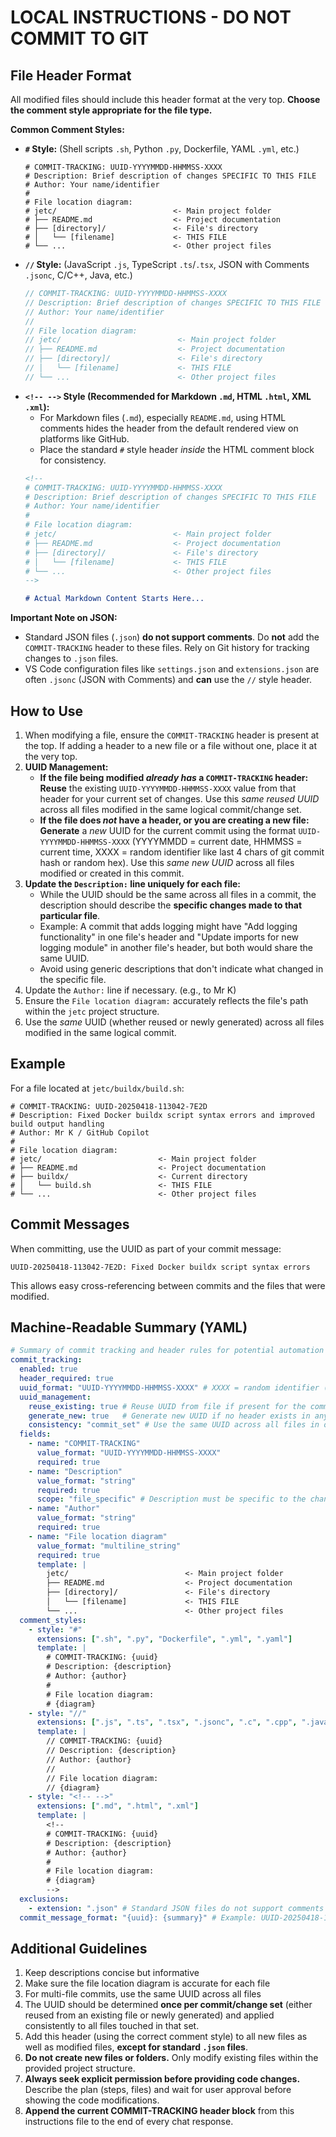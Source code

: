 <!--
# COMMIT-TRACKING: UUID-20240729-101500-B4E1
# Description: Add machine-readable YAML summary of instructions
# Author: Mr K / GitHub Copilot
#
# File location diagram:
# jetc/                          <- Main project folder
# ├── README.md                  <- Project documentation
# ├── .github/                   <- GitHub directory
# │   └── copilot-instructions.md<- THIS FILE
# └── ...                        <- Other project files
-->

# LOCAL INSTRUCTIONS - DO NOT COMMIT TO GIT

## File Header Format

All modified files should include this header format at the very top. **Choose the comment style appropriate for the file type.**

**Common Comment Styles:**

*   **`#` Style:** (Shell scripts `.sh`, Python `.py`, Dockerfile, YAML `.yml`, etc.)
    ```
    # COMMIT-TRACKING: UUID-YYYYMMDD-HHMMSS-XXXX
    # Description: Brief description of changes SPECIFIC TO THIS FILE
    # Author: Your name/identifier
    #
    # File location diagram:
    # jetc/                          <- Main project folder
    # ├── README.md                  <- Project documentation
    # ├── [directory]/               <- File's directory
    # │   └── [filename]             <- THIS FILE
    # └── ...                        <- Other project files
    ```
*   **`//` Style:** (JavaScript `.js`, TypeScript `.ts`/`.tsx`, JSON with Comments `.jsonc`, C/C++, Java, etc.)
    ```javascript
    // COMMIT-TRACKING: UUID-YYYYMMDD-HHMMSS-XXXX
    // Description: Brief description of changes SPECIFIC TO THIS FILE
    // Author: Your name/identifier
    //
    // File location diagram:
    // jetc/                          <- Main project folder
    // ├── README.md                  <- Project documentation
    // ├── [directory]/               <- File's directory
    // │   └── [filename]             <- THIS FILE
    // └── ...                        <- Other project files
    ```
*   **`<!-- -->` Style (Recommended for Markdown `.md`, HTML `.html`, XML `.xml`):**
    *   For Markdown files (`.md`), especially `README.md`, using HTML comments hides the header from the default rendered view on platforms like GitHub.
    *   Place the standard `#` style header *inside* the HTML comment block for consistency.
    ```markdown
    <!--
    # COMMIT-TRACKING: UUID-YYYYMMDD-HHMMSS-XXXX
    # Description: Brief description of changes SPECIFIC TO THIS FILE
    # Author: Your name/identifier
    #
    # File location diagram:
    # jetc/                          <- Main project folder
    # ├── README.md                  <- Project documentation
    # ├── [directory]/               <- File's directory
    # │   └── [filename]             <- THIS FILE
    # └── ...                        <- Other project files
    -->

    # Actual Markdown Content Starts Here...
    ```

**Important Note on JSON:**

*   Standard JSON files (`.json`) **do not support comments**. Do **not** add the `COMMIT-TRACKING` header to these files. Rely on Git history for tracking changes to `.json` files.
*   VS Code configuration files like `settings.json` and `extensions.json` are often `.jsonc` (JSON with Comments) and **can** use the `//` style header.

## How to Use

1.  When modifying a file, ensure the `COMMIT-TRACKING` header is present at the top. If adding a header to a new file or a file without one, place it at the very top.
2.  **UUID Management:**
    *   **If the file being modified *already has* a `COMMIT-TRACKING` header:** **Reuse** the existing `UUID-YYYYMMDD-HHMMSS-XXXX` value from that header for your current set of changes. Use this *same reused UUID* across all files modified in the same logical commit/change set.
    *   **If the file does *not* have a header, or you are creating a new file:** **Generate** a *new* UUID for the current commit using the format `UUID-YYYYMMDD-HHMMSS-XXXX` (YYYYMMDD = current date, HHMMSS = current time, XXXX = random identifier like last 4 chars of git commit hash or random hex). Use this *same new UUID* across all files modified or created in this commit.
3.  **Update the `Description:` line uniquely for each file:**
    *   While the UUID should be the same across all files in a commit, the description should describe the **specific changes made to that particular file**.
    *   Example: A commit that adds logging might have "Add logging functionality" in one file's header and "Update imports for new logging module" in another file's header, but both would share the same UUID.
    *   Avoid using generic descriptions that don't indicate what changed in the specific file.
4.  Update the `Author:` line if necessary. (e.g., to Mr K)
5.  Ensure the `File location diagram:` accurately reflects the file's path within the `jetc` project structure.
6.  Use the *same* UUID (whether reused or newly generated) across all files modified in the same logical commit.

## Example

For a file located at `jetc/buildx/build.sh`:

```
# COMMIT-TRACKING: UUID-20250418-113042-7E2D
# Description: Fixed Docker buildx script syntax errors and improved build output handling
# Author: Mr K / GitHub Copilot
#
# File location diagram:
# jetc/                          <- Main project folder
# ├── README.md                  <- Project documentation
# ├── buildx/                    <- Current directory
# │   └── build.sh               <- THIS FILE
# └── ...                        <- Other project files
```

## Commit Messages

When committing, use the UUID as part of your commit message:

```
UUID-20250418-113042-7E2D: Fixed Docker buildx script syntax errors
```

This allows easy cross-referencing between commits and the files that were modified.

## Machine-Readable Summary (YAML)

```yaml
# Summary of commit tracking and header rules for potential automation
commit_tracking:
  enabled: true
  header_required: true
  uuid_format: "UUID-YYYYMMDD-HHMMSS-XXXX" # XXXX = random identifier (e.g., hex)
  uuid_management:
    reuse_existing: true # Reuse UUID from file if present for the commit set
    generate_new: true   # Generate new UUID if no header exists in any modified file for the commit set
    consistency: "commit_set" # Use the same UUID across all files in one commit/change set
  fields:
    - name: "COMMIT-TRACKING"
      value_format: "UUID-YYYYMMDD-HHMMSS-XXXX"
      required: true
    - name: "Description"
      value_format: "string"
      required: true
      scope: "file_specific" # Description must be specific to the changes in THIS file
    - name: "Author"
      value_format: "string"
      required: true
    - name: "File location diagram"
      value_format: "multiline_string"
      required: true
      template: |
        jetc/                          <- Main project folder
        ├── README.md                  <- Project documentation
        ├── [directory]/               <- File's directory
        │   └── [filename]             <- THIS FILE
        └── ...                        <- Other project files
  comment_styles:
    - style: "#"
      extensions: [".sh", ".py", "Dockerfile", ".yml", ".yaml"]
      template: |
        # COMMIT-TRACKING: {uuid}
        # Description: {description}
        # Author: {author}
        #
        # File location diagram:
        # {diagram}
    - style: "//"
      extensions: [".js", ".ts", ".tsx", ".jsonc", ".c", ".cpp", ".java", ".go"] # Add other relevant extensions
      template: |
        // COMMIT-TRACKING: {uuid}
        // Description: {description}
        // Author: {author}
        //
        // File location diagram:
        // {diagram}
    - style: "<!-- -->"
      extensions: [".md", ".html", ".xml"]
      template: |
        <!--
        # COMMIT-TRACKING: {uuid}
        # Description: {description}
        # Author: {author}
        #
        # File location diagram:
        # {diagram}
        -->
  exclusions:
    - extension: ".json" # Standard JSON files do not support comments
  commit_message_format: "{uuid}: {summary}" # Example: UUID-20250418-113042-7E2D: Fixed Docker buildx script syntax errors
```

## Additional Guidelines

1. Keep descriptions concise but informative
2. Make sure the file location diagram is accurate for each file
3. For multi-file commits, use the same UUID across all files
4. The UUID should be determined **once per commit/change set** (either reused from an existing file or newly generated) and applied consistently to all files touched in that set.
5. Add this header (using the correct comment style) to all new files as well as modified files, **except for standard `.json` files**.
6. **Do not create new files or folders.** Only modify existing files within the provided project structure.
7. **Always seek explicit permission before providing code changes.** Describe the plan (steps, files) and wait for user approval before showing the code modifications.
8. **Append the current COMMIT-TRACKING header block** from this instructions file to the end of every chat response.

